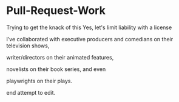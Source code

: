 # Pull-Request-Work
Trying to get the knack of this
Yes, let's limit liability with a license

I’ve collaborated with executive producers and comedians on their television shows, 

writer/directors on their animated features, 

novelists on their book series, and even 

playwrights on their plays.


end attempt to edit.
